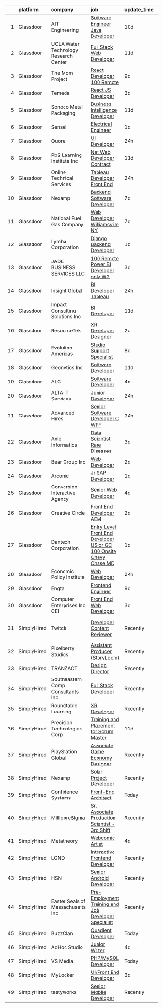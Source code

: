 

|    | platform    | company                               | job                                                                                                                                                                                                                                                                                                                                                                                                                                                                                                                                                                                                                                                                                                                                                                                                                                                                                                                                             | update_time   | location                      |
|---:|:------------|:--------------------------------------|:------------------------------------------------------------------------------------------------------------------------------------------------------------------------------------------------------------------------------------------------------------------------------------------------------------------------------------------------------------------------------------------------------------------------------------------------------------------------------------------------------------------------------------------------------------------------------------------------------------------------------------------------------------------------------------------------------------------------------------------------------------------------------------------------------------------------------------------------------------------------------------------------------------------------------------------------|:--------------|:------------------------------|
|  1 | Glassdoor   | AIT Engineering                       | [Software Engineer  Java Developer ](https://www.glassdoor.com/partner/jobListing.htm?pos=103&ao=1110586&s=58&guid=0000018229d01e4e98ec92caf44654f9&src=GD_JOB_AD&t=SR&vt=w&ea=1&cs=1_2f92f337&cb=1658558881859&jobListingId=1008000208202&cpc=967BF0C4231BAF98&jrtk=3-0-1g8kt07jnkhr4801-1g8kt07k8jflt800-0a2ed63200f2a129--6NYlbfkN0D0ZqxdZg2TwcIemQ4yr89eGinLCR7bn2QHXosobzuZIHndTq0DHpIGA1ocDLxhN9Jb8svQ_OKQrq83kyhQJ5g5e1MnAuCwvWaalhLzHXf05eE0FLTqCxH-sIhksLsVGj3LKc--yBd5uH1snwTFWeCPKRJzAKooCr7lddlo130lMlK1p_gatJWq-veLKzdLITfN_-aDI0flJ2Tr_Ce3u5eS-YTvwdM4ckzCNTd41XPhnY1Bmb1PzlDsix9EtzP-jmQuX_iqPg_RRQToar80qCRd6GeSYdRAmDyXr_cfb_w9UqrpKFI2hBxBCyJLaEtDBENPCmhI5BpNoke6gq6H5MorKEfmhEbcqB77YfWy-J5eEwCm6ALPwgKh2lnsAcv5t7WOjWby-EecEiYPHBWf_jn_qokZOo50HhfC1_2xtfKyqidw7qmtbeO09BReEfVowuyzLXZB6vTRRdKnpYXWVVbrEWaxNCB2MKXhz3QkH6fJxTXsawaJtOE9Bwq5Lp4aeH9dvGm4O4ZkDTZAhgDvhgpw)                                                   | 10d           | Orlando, FL                   |
|  2 | Glassdoor   | UCLA Water Technology Research Center | [Full Stack Web Developer](https://www.glassdoor.com/partner/jobListing.htm?pos=118&ao=1110586&s=58&guid=0000018229d01e4e98ec92caf44654f9&src=GD_JOB_AD&t=SR&vt=w&ea=1&cs=1_a89d0c19&cb=1658558881862&jobListingId=1007998823853&cpc=451933188B21919D&jrtk=3-0-1g8kt07jnkhr4801-1g8kt07k8jflt800-1ede1dd7f6c021a2--6NYlbfkN0Ay6kFKCr-v63VpoAAVMigogemZD8BBqQBVpLf3D51uWFpdnsChbQmKjTmbLO0QNBRvN23jAbx8HR3b-hcMnV6yCOvsWzD7SGynhPn7D8ULmMZG-aJBk3SNfWPrNl0rXNdSkgLD25TR2isM8BdJqaZ5KaQXC1njD1h8jA17dvJ5yt9Oj2Hj2b54xvbwZU9x2RDwFrYxgZ11bw6MPMfgDn40tQOgo5iubEU1ZErLW4h1We9YRexVjuw_7PAYtzAVBv8F3_e62_UM8kD1AA41lhawJn2RBlO5_Vou2chk-UzWFkLcKfsxsI-d32oDMwPSWynhdPUtI3-5bBvtcB2nYYwQw1xFsNvrh8rB8QdR7XKd8yBubW5UXTg2-e4fGCZR2-KJtVYmJaMvSP2TYeBgIubi-C-1fkB5_oW2Om0VKQ0InHYSYSiHatQ6bB8XxGgQUdsHmyAqjqhgoIl-HLC8XrbtCzMWUmgE34NW3bfRTwN-hUVrMWkeUrxwOxEshtUVCaA%3D)                                                                               | 11d           | Remote                        |
|  3 | Glassdoor   | The Mom Project                       | [React Developer  100  Remote ](https://www.glassdoor.com/partner/jobListing.htm?pos=129&ao=1110586&s=58&guid=0000018229d01e4e98ec92caf44654f9&src=GD_JOB_AD&t=SR&vt=w&cs=1_a3d41f59&cb=1658558881864&jobListingId=1008003187076&cpc=9C2286EA3771AAF6&jrtk=3-0-1g8kt07jnkhr4801-1g8kt07k8jflt800-9cdda45683b89dc0--6NYlbfkN0BDp_epf89aHDQhKpPegNJQ_ldQpEFZQsM9OcONMGxWx6pU56EKHF58QjVdAUvn2gXX1fuekItIkCiy6qYi46CotMFumCy-OLkNLGC5HlInWK_9X0_7Yu4FaCm9-yL2AeUCMmtMoKhVNK81R29Kv7leI8zn9ApL1hPLyF4EWDbSWgGWwlcAkyly182izPc3-6GlzzJYiIEDl0zZBt9iUhD341cCgs1HsSFwe_Ye_pSJ1p-y_E5x47uW-_ZB3i4pIDDhNy8oWSVZnHV53yiabt8YJQXs5OUxEvKWY9uClp-5tNBFDhT1WuQYgdWZdJAkptSdb6C_J2qefda4r5G0yGmiXXFnyVfUHNjxKCedrIJY5HOWZqCqV0vWiLdlROL_3YWye3nrRrxU_lu8vX60u9hQvYd6dNWgp8CKBoYvUoVwGa_-plLiqaVFJkYSw4Rw7reWl0fjx0JBngJ9HJlBLx5ocfEduKZPfJchoRNoFdttmHNu7d3FdwKkoXy9rk0xFfEFpKgOvWtBM41VGfsZFiU5dSp_PoPHqlcq8CQGXWfljJlaMVbfaW9j_fEnJtldCDiM0Jns17sLIQ%3D%3D) | 9d            | Remote                        |
|  4 | Glassdoor   | Temeda                                | [React JS Developer](https://www.glassdoor.com/partner/jobListing.htm?pos=109&ao=1110586&s=58&guid=0000018229d01e4e98ec92caf44654f9&src=GD_JOB_AD&t=SR&vt=w&ea=1&cs=1_1b1b0198&cb=1658558881861&jobListingId=1008015128299&cpc=FD1C1DA32C38CFA7&jrtk=3-0-1g8kt07jnkhr4801-1g8kt07k8jflt800-7fea6778d8d634a4--6NYlbfkN0Cdyrb_-SYpjIsC7ShR4LTJruqxAexHI1Km_0W0EzpI0e4uRdYa2eAJs8btTIGmOfMYc0AIGm1oGji9xCD_BIfjoFv7WrSOeX04XFZio3b7X4jjRm4uKTkf2ibFdnFKK902wGA0oBE-4UXjpik8-xCwjIHvwxFNbNLLssPWUSLM7bGAS16chLfRc3-ChYnq_dQXkiDKJJO1ErHFcbntNNwhVkzEuAAUiOkia57DmlsOAg6p8nL_QEYz4llJ7Rv9JGpYhGWfDqmUtEFxvOSCWuvsLlaEFFqTsM_TEbFTCV6YOB3KUf04HV9TYGVG5MSDOEptPxshXba_L-Cy7syVr6YXEQ9BleeHYXPJ3_EOm0DRS5z2WBQsPcRRT5cRKlF64YptuStmKS0h027Vxlah3tC2iVRcMGq2v91peDgwCOS0P5CTVmkIgO27ukPe6jbsEajrNYiTrJhtB0cnifSKFZjbi7Phl4I3fgOX77RmQXkFPE3dhNHggXl8b6DVon6Q35w%3D)                                                                                     | 3d            | Remote                        |
|  5 | Glassdoor   | Sonoco Metal Packaging                | [Business Intelligence Developer](https://www.glassdoor.com/partner/jobListing.htm?pos=121&ao=1110586&s=58&guid=0000018229d01e4e98ec92caf44654f9&src=GD_JOB_AD&t=SR&vt=w&cs=1_86974ae2&cb=1658558881863&jobListingId=1007998064018&cpc=26740BCDE5E48596&jrtk=3-0-1g8kt07jnkhr4801-1g8kt07k8jflt800-57b6ca1e9d1d7976--6NYlbfkN0C7YL_91Bbgx-EtH_QAXIIHZoGIEO29dn_1lrsqCRFNfSz_kNDh-iAfvlhnkj1SJZxhUXVzz8EMfZqJ91BsxRGlnZMOLc-kp8cfQYhCmfU4Zaqou46WI_7lNJq-VPAz42elqE8kYauGa8gqtgKvtsM1JMxDsdGlV_J4WG71z5HhP-ELR4R7Zg5njf_xvaYgMhgabNCiDGFVgngaUTq-dGUbC7f_oDn6hhmbDs_Gm_Azi5eSxJfcIuXhy0vbTkqo-OWeglwKJtBM1WAPWhQaeKO1A3G-Bec0c1iK97XV8as1Uo1BG9r1Jnre9dsRK-8zbXWV11cEUgM6SlyEnzv8TFYKHGzosQ0NEiNGMRIlWa34rDkGLpneVCgn31zRpV1hKIK1ACAUohyLnHTVu1mHGR10FJjMrIJyKXHAKfLXPMKwGEQfnXfFyGsORVBxVz5GYHPlaKd1JTCzx01awOjlSLZh_OTRlkS3RU9Nw_neR3Yle4w8NZtKqb2VIBCqnFJzJpIkB3aAE4SUaWDp06Uyi0TyS-LjJhPBwvUWG7WbMb5SSQAxzsTe1wPt)                           | 11d           | Broomfield, CO                |
|  6 | Glassdoor   | Sensel                                | [Electrical Engineer](https://www.glassdoor.com/partner/jobListing.htm?pos=123&ao=1110586&s=58&guid=0000018229d01e4e98ec92caf44654f9&src=GD_JOB_AD&t=SR&vt=w&ea=1&cs=1_04be832f&cb=1658558881863&jobListingId=1008020284406&cpc=1FDE87803EF93CD3&jrtk=3-0-1g8kt07jnkhr4801-1g8kt07k8jflt800-b3894e7f8c776cb2--6NYlbfkN0AuAjYKnBHsdkcMxrD7ZJITXxV72vImVt5xOyKRJQecNDOp7dWuUQMQyFQOCCeJXbB9mh9GQhecFXTJjUPoguW3WX8fp7VOXlSl5xP7pm1VEVw_YXWk6AUecD6nK772QyVgNB0OjHLADjp8izy3LH_Uv8MaccYFtDG_Mjc-xz0Tan2YQ1SqDhF0RDOiwELFvVmqhr4HxKtrQKkMDV8MMqKnQVtIYCzpEA4ZBVZV32mGA0JrhbpM7xE8OsCwdq2nHNtoHmD6ex2Z9fj7zPGXd0y8pRPRua3IkD7BKHTGEEM8-QF8db-XTUON41K3aGmkh7bnyT7QEIsw8-LWRvvsE5p5GpHbIP38S3RZR6ishyhS6nQbn6HE5U5STcSWgnd2mPD9o7F-bASiPhM0CqAKAh8NVqKU3vkH6FVRJvMnxKaWdYhrj6CQ2wwPDqA3FLC2oIpk5_nv5uI0qLhHIEzrqgRyAYaxVYjgvFkc9uNvBT1BOiMGgX4wHx7lbFcJ35cqdc8%3D)                                                                                    | 1d            | Sunnyvale, CA                 |
|  7 | Glassdoor   | Quore                                 | [UI Developer](https://www.glassdoor.com/partner/jobListing.htm?pos=108&ao=1110586&s=58&guid=0000018229d01e4e98ec92caf44654f9&src=GD_JOB_AD&t=SR&vt=w&ea=1&cs=1_77a9b7fa&cb=1658558881861&jobListingId=1008022808957&cpc=663B5FE45D73772E&jrtk=3-0-1g8kt07jnkhr4801-1g8kt07k8jflt800-fc45eb0106eebc0a--6NYlbfkN0BTy4Vq3kUv-8E8fBOrhZt-7WJQYqv7u2ur6JnxlE7nq1comPzfAdnLKmCkd5HycsHT1246qWhxY0xIfWNXo-nDEzaT4b3uHw_tAdgz4jIvEg3UAtW4CHut0OL7dhL8S3e9qm9qnyT1s90sBItpJgSXHuulpjmmMTBM25C6tZSLnlu7y76e-iKqLMiJWW9RJT1o-bT4U8LwhaK4mjzeQanETurWQ5LIbM830jSqknb-nW3j8dbrfHzMgT5YbsqaylJJE3IDwj0xWQlKqMco-bDW9ibt3meQTgGxTz9y6G3BC79iFZZa-ZOBQKaBQBoi1y3jpShN20rgRlkTo1Qbdu484ulIWFFKsAKWgDHYERJmpAMquVMh6ch-dzGYkmE6aUptKuQf8Gvh3PUZwB3xTGHIQvZHTeAUVDLVf6kvv-pbuMj11GN_SuTVvVSpI_9JilpnbpL0GVyd1BVjSGsn6VyacAvT4Go334ifz7q-ZV8r1sPebU6pMvryC8ki6BKbi9ltC1bQbATdcQ%3D%3D)                                                                             | 24h           | Remote                        |
|  8 | Glassdoor   | PbS Learning Institute  Inc           | [ Net Web Developer  Contract ](https://www.glassdoor.com/partner/jobListing.htm?pos=112&ao=1110586&s=58&guid=0000018229d01e4e98ec92caf44654f9&src=GD_JOB_AD&t=SR&vt=w&ea=1&cs=1_0d95303e&cb=1658558881861&jobListingId=1007997508961&cpc=AF1E4A3695F490BE&jrtk=3-0-1g8kt07jnkhr4801-1g8kt07k8jflt800-431dc7d6eb8e9e3f--6NYlbfkN0CzcDFs8cjNZITHzPaspPYUdxCTppyanGLeq-qEeiOFHwY2WUyAnrlC6G5l1LuU5IKHxjyCgUqp8mxy4a5IC33s2UK8mx8dN7YhQ0rP247JP9ZpFlxylM7TmqOznRWQzqBnyN5Zpi20U0IpaE3fpqJiqYF1qpU79bKpG6sVEMS5Xmy6HMvaFAwe_eMwbVdUU-vcOXVbE97b9Azqih8Vh2AjInpI4mMsRz5KMtqttVslJpkVyj3CQ9V0hI-aQ19XUHO3pmVATRHDXj2Oew7u9bilF7_1HRyzwVntkxWARrgcayjj3Gn8NQBowObCGY6I3UPk-HuE4EWCpEtsP2yLK6oArEhTtU-LS1rUIlQ4NPPdEVkRLwPNlP9iVSF1OnTXbVSOWWP4BXoWH2UZvGoebe7-27pUX0UUy7r6M9X27mSazNKyd79zEouhwT93zjc_CekNGR-0Q9FmKGHkAS-_ELTFaWMpPt5OZnquaKgk5HWPpglxBT5KTlA9_TrCu_oy7QA-caJ0noIbtw%3D%3D)                                                            | 11d           | Remote                        |
|  9 | Glassdoor   | Online Technical Services             | [Tableau Developer   Front End](https://www.glassdoor.com/partner/jobListing.htm?pos=119&ao=1110586&s=58&guid=0000018229d01e4e98ec92caf44654f9&src=GD_JOB_AD&t=SR&vt=w&ea=1&cs=1_affe6f0d&cb=1658558881862&jobListingId=1008023263142&cpc=26740BCDE5E48596&jrtk=3-0-1g8kt07jnkhr4801-1g8kt07k8jflt800-23819ffe14e496ab--6NYlbfkN0CO3lo8tTSczNz5vS4BPhUQq5cXCmywFqjKhWVhQ5Cs0rpojEv2EMPlRio45zKQYrpiHKrgmokHcndXtmyYEQHL2k5TS5vsoAucqudrEH-2rox328VtJe5Rf9SrWiMD9v8xX9PhCOpsjg0DYic9bjFnHqaHCeign41ilqyvrfTtZVTzFAqtKM0yrBqXf5U2SU_SWJJ90-AyfSBcJPGBAs0NrdpouWhgysBdGPL47z3HjyuuhWSsHz255ddN42RvsrcgP1GU6YjZ64Jzn2sbMYmgY0J8Dr4k8ABBml7Mhu3Qqk4UBjAUtRdaZx5J2JQDMJj8UfPnpkANcctV0QM74kYFyKFckRYiZsB44QssXO1H3-f1UeWSuHTvkGC2W5TbRSf2MTnFb7Y-gzHIriARU33XfxBawSV5p4Ux-5F3Jkg45FTtZ_bmKbLaPe4wlcXe8xfn0DtrYmz4INXAfmPU6IGPwf3Oi-LhchZS3HaiOJzUuVPG5GWhexp56wVT_IidcxPJmVZayQw_0A%3D%3D)                                                            | 24h           | Union City, CA                |
| 10 | Glassdoor   | Nexamp                                | [Backend Software Developer](https://www.glassdoor.com/partner/jobListing.htm?pos=116&ao=1110586&s=58&guid=0000018229d01e4e98ec92caf44654f9&src=GD_JOB_AD&t=SR&vt=w&ea=1&cs=1_c01e80e9&cb=1658558881862&jobListingId=1008008205272&cpc=32EE424DE2B657EB&jrtk=3-0-1g8kt07jnkhr4801-1g8kt07k8jflt800-c53e30da08df947a--6NYlbfkN0DA3DILf-aPfDkcgl3b30D6lkm7yOeUEJzaCM8gLpdH9Lhytoodrpt9VOlkyoeMA3I489-20KC2UhH2X94GMkmHgrdb5o6j_HTkoDwbIebIQiKyo9Syd2SlEnLtcruhTVhcbEg-L6KT_hkbwOFzlvQnXZ6mydn5nUcVfISxyJv8hjc51e-TUNGA9Lne4pRB9MYiZLBFq9Ea6oqq5pOQvRudLjM13__0cyT85DOusgWY5uPy_wbxL_drvp35-xT9IId8hSWIH_ue5ShwwWvbhTEZ4KtMXMPSToYLZ-0y4bRjtn_xEW6Z4_haDtHa5df4I5Mm8XN7cOTeZlGy58KRwYf_8VsdErLWEElp5dySZeUAkHenQfYFsYnQHk7BdRgVWxZ8F5WU4IAJhsV6sDCwnovf0LAaW8JEpwQ7R8eDQyfJekwLPVCyDsxofzFWHjsisnmYsAY7mLdvtg%3D%3D)                                                                                                                               | 7d            | New York, NY                  |
| 11 | Glassdoor   | National Fuel Gas Company             | [Web Developer   Williamsville  NY](https://www.glassdoor.com/partner/jobListing.htm?pos=122&ao=1110586&s=58&guid=0000018229d01e4e98ec92caf44654f9&src=GD_JOB_AD&t=SR&vt=w&ea=1&cs=1_0cae511a&cb=1658558881863&jobListingId=1008008265687&cpc=B101C867B3EF2D75&jrtk=3-0-1g8kt07jnkhr4801-1g8kt07k8jflt800-ced8edce17a8b91c--6NYlbfkN0AJ3uw67UkkMQvqWNvkJhcEcAy_HNdiiZQ7237fvqtBzfbnfQkmIk0n1f6V0-IyNvvI-D7HNwjj4Kr-ensozuIN-Gzw0Dttde3bMLGntkOyjegfv3rqlqS12E0etncRzAmHZeLbRYPwkHRH-jCKQ7fQGFjcppvD3t7adweTjbSrVhF7c1L-xJrNn0id1NrGys95xYurvrDQndA6U6jie8PToOjkG5P00bA9n8z3GZY10p3YGYLPfuD2Eut-WXGxHlqIM2NOnEslG7u9jW382xAwv4s9zUmIcpPze4_j_fGiHV3iDf5AAFu15qu2TC6bNEkgR2fUE1TCAuthqxy8LK4bDEhBdrVl_nQHCWkqowATB0-bJgjqodcXms280p5fmcjzn1vIWdapEfhmStWKOYLDl1hzEG6WqCRTDsUsifFes9vCU0oKY6UyyxEUCQRwUEB9qtHXarCN0c4Yg-ez0jPXCvCBhj4o7qPPfnmRLCvYKZKaTcoO9CVSCWlCjjr_YXPaJrLCTJgwBQ%3D%3D)                                                        | 7d            | Buffalo, NY                   |
| 12 | Glassdoor   | Lymba Corporation                     | [Django Backend Developer](https://www.glassdoor.com/partner/jobListing.htm?pos=106&ao=1110586&s=58&guid=0000018229d01e4e98ec92caf44654f9&src=GD_JOB_AD&t=SR&vt=w&ea=1&cs=1_8cd1e89e&cb=1658558881860&jobListingId=1008020284588&cpc=DF7064BA3070673B&jrtk=3-0-1g8kt07jnkhr4801-1g8kt07k8jflt800-a2cd4c45316782d0--6NYlbfkN0Dx3r3E47sSe5bB3PIy1uzBZvlB7xy2NhfhZMlxQTsxrEt812ZvUaCFtzgeM-nHgcXD20pbL5XTpqwB5kg4Ym63UsgbfaB-obeJj3CV_h20wfU_WSMkeFGIr9gfjcYyde_mwpmzs92HpshEMMENMcPvox48p9yTq_5Ot7GHEMEHIVf8T6uVRZ507NjynFjH4f62KYd-AC-wB0w1RDWto1DohqzGS8-UnixD7b2CuQ_MdgwuWdnhOFbVTlwtyUHSXTxwIc0l4M0UvrQc4oFNvIt3Y4JrfYVhQ2s9v-mk3gnwT8NCljaz841lU9zvXrjzrv6oiCTcZ9-lmLv0rQyvNk5I6zIMTWjuaXqJ6mntEkcJNUdl2XZdCjR5ok5Nu6dTMWA1SWwwHkovNWJjMZSbjxX3f2bxsmFyWJieD5kdKu52eToXPJKoQPdYpmxHSfyGF7aTY6A9At69LkEdes_kqgBI7-HcE5muCjkcdUtXseTDQ2AFsiHdw-x-J4DBjbzuVlqhNcjrd7FW5w%3D%3D)                                                                 | 1d            | Richardson, TX                |
| 13 | Glassdoor   | JADE BUSINESS SERVICES  LLC           | [100  Remote    Power BI Developer  only W2 ](https://www.glassdoor.com/partner/jobListing.htm?pos=113&ao=1110586&s=58&guid=0000018229d01e4e98ec92caf44654f9&src=GD_JOB_AD&t=SR&vt=w&ea=1&cs=1_82d1ef06&cb=1658558881861&jobListingId=1008015245566&cpc=D2F1DE17EE1F43B9&jrtk=3-0-1g8kt07jnkhr4801-1g8kt07k8jflt800-2bd6ac26cead1c64--6NYlbfkN0ATuzukLZvOA7Cxi5gGVTPK8s05ijijAIGQnHXs5Od0X0goQyMYXdNJJQl8NWnd5I_wYGOwXbel-5f3gMi5PFNafKNEujxI4US2X8u5Ds3exNZh_ZtdLdZsYTJc1equcr4IJeDxwl0V_ToM0CbMjxzC5mt1bBA2Gr_CDZ9K-HTJ4qGWpfYrJS4SCSZyAGPos66sZGpJqQCyIHTsjxUtx7jjrbZmuBytoW6O-IU8OoeoZ2iFEgj8laPAN_FbUDlfhW_kQvq6Z6GH2I2iZrjWYJXUe4-94vMK0o0S2qmPuu5d8XFkSaz4P8tgnPcgz-yDRgW8pZbDRGaX_R78nm7IfVc_pUALKj3QTXRI4EuuzWVjWWzzzOkgO83al5AV2umQgDkUZALQx7emPnvkmKhCARZCRCsWZ0WRMisOBpgRxVHSctMoIXGLgYqQBdtIbl_MKg9nWIlbZLpL1j6MXO0gcPJ-cB6hPmTHUpS9Qj-dn0gs1GUdDgW4KQ5owenFGtdGBR2paotSmDzP6jtYMWM4rrqH)                                          | 3d            | Remote                        |
| 14 | Glassdoor   | Insight Global                        | [BI Developer  Tableau ](https://www.glassdoor.com/partner/jobListing.htm?pos=117&ao=1110586&s=58&guid=0000018229d01e4e98ec92caf44654f9&src=GD_JOB_AD&t=SR&vt=w&ea=1&cs=1_19052e85&cb=1658558881862&jobListingId=1008023491919&cpc=334ABAF5D42DC775&jrtk=3-0-1g8kt07jnkhr4801-1g8kt07k8jflt800-94f8434bfc331bb7--6NYlbfkN0BKkHZu3wF05EeDimN_p6sYpKCMArvwa95YdH7UpkaBCuXZAtggzO9lWFPdGsiWEnWybbg-MBZwI0jiquIGL671Z7IcRpvIOfG-FjWW25BCN1FUFgdrV9khfeUhet2JXsfGeMVBOrA8DcjS9z4nxeufstE6wBFdOWJ8c2OQbhOjUq3qwYzpvrT-7GBKqFbpT6dxUwg7UeHYMiOtOmBFmhyMYWUUa2WUVuJlJEV87oNiVXCJ4kkIZyaZibqC6Hxz0KgPcIumgt64VfZqC9NujxKIPQvU_vnL4-wfZ-nVIrj2mEONSst_S1KC0W3tmBUFhxQSifCWHCFX7yrq2LYe6yGuxgF9RRC6C9tqzBVJPQ8RmLgNn4BZQ0ji9sfxvYrfjLbgD38pdipj91F-IAbxZanFsZzi0oQuJmEvzZnsHkXDEy2Q2UopHkXrc3TmZevd1T8OUXViD2FcZz78IzyTQ7FP55ZRYpxbEcBEb1fujZv6Am9PusqhEeAeejEh7BCO-8RkB06xVdosig%3D%3D)                                                                   | 24h           | Remote                        |
| 15 | Glassdoor   | Impact Consulting Solutions  Inc      | [BI Developer](https://www.glassdoor.com/partner/jobListing.htm?pos=128&ao=1110586&s=58&guid=0000018229d01e4e98ec92caf44654f9&src=GD_JOB_AD&t=SR&vt=w&ea=1&cs=1_4a710068&cb=1658558881863&jobListingId=1007998096673&cpc=2CAED5C921A5F994&jrtk=3-0-1g8kt07jnkhr4801-1g8kt07k8jflt800-abc6260c73af32e9--6NYlbfkN0AWOWcHdyUhKZixdENED_n4DWBh_j8Uz1gE-nsoubDRoUybEH_PU1M-MvD1Tc83_yCpaeWju2xL4kS7-scHadwhBpl9g5ac3nIHs90h9d8Pao_GNpsx8XpN7GpK7GCwdx3lXdR1Bn1q2dnTT7ksJSsgVsbbFM8jvANluBMxKQvQ5pU2K6TdVdVyO4GkptIoKs5MasBD-EfpW2-2YcTRTvPVD3Mp08A9crrzH-fAhXlU9Ci2GuydPMy2pe8aXQCTGxu7l29NPe7ef7Hy5YwoSBl-Seu-VBTWmc8FjCl3Ue_XDBUaOAzNBVoDLvP3qlAKJUITUw1Ewbk8Ux-LiDSnyt8EwcP0pmCCAAxhd_z5YVHib9HJE9omFHPp7JzCdHuOAfdNZ5WzYrP-KgPJ4UVhPkjq72EXwNaFEzqtqiJ7PmbU0XVv3AuUYNLhj96386H4LQv1uHyUluxzrWjweewHFPsT13fZQaCGei1wCDwVDipf3Q%3D%3D)                                                                                                             | 11d           | Remote                        |
| 16 | Glassdoor   | ResourceTek                           | [XR Developer   Designer](https://www.glassdoor.com/partner/jobListing.htm?pos=101&ao=1110586&s=58&guid=0000018229d01e4e98ec92caf44654f9&src=GD_JOB_AD&t=SR&vt=w&ea=1&cs=1_0daa0423&cb=1658558881857&jobListingId=1008017207404&cpc=4453E7D8BA65D597&jrtk=3-0-1g8kt07jnkhr4801-1g8kt07k8jflt800-f7b3efe525c6617d--6NYlbfkN0DAUWiHVvTL3qSwCPlAGxP_Kyyv6-P4DkM9fZj4wgGgrfYHW_oRckNsoyvUy_uCFBSoPxp1nCH8LBaf6tK3UlHO7AZHdxgfx3jVabpGN4JU3LsS78e-lR5GFvz0e0ny9XHEZaY3p2T9WnEJ045KYs3Qi4TPRhLpGOgsTtw_LxjYSRai9c_yujeOa6BaprmpFwtbWEOXacpNo5HE2IIlU3wsuWeYzG3258fGfGSVts7U_NIvsNb2NkFM62IM-O0WHdHIFt1IoZzI8w8lxzmqowwQZ3dLB1fXYhCFZiwm54WQRwwmj0MPdNVgEVK82uGebmncZnaMZHA2b0O9nr9P2tF1tfelVP3I0b4gllWogjR3UNNePQOwzCd2XfJmq4XQgPirCLfLt_PZ_AlexN_QU3jkas07aVcvLRqfcins-vHjaD1GZ0ONuYYgrc1adZKcqZAI8XO0DJxIednZoCBpkeErniIzwKbfAy5_uGgKBcTha6oyn59shUs6Cn5Atb1SUFAO7ik2NtQysw%3D%3D)                                                                  | 2d            | Nashville, TN                 |
| 17 | Glassdoor   | Evolution Americas                    | [Studio Support Specialist](https://www.glassdoor.com/partner/jobListing.htm?pos=102&ao=1110586&s=58&guid=0000018229d01e4e98ec92caf44654f9&src=GD_JOB_AD&t=SR&vt=w&ea=1&cs=1_fdfcc11e&cb=1658558881858&jobListingId=1008007017739&cpc=0F2A8D282FF2E7FC&jrtk=3-0-1g8kt07jnkhr4801-1g8kt07k8jflt800-74a0d04c0a29f7cb--6NYlbfkN0CDzY5O6uccXRXWu_WX2mUMvcRfHEMtu2IpX-_GKz3K2H3NAn9OmxlWdB8tQKWz4IwcRQNE9ckOCgqWcHu0zrDqSy8u3lfHiF1voghCyGN21J2TtTeiYrg9tWUXtGwPSNudk5JP7iJiUECdvYQAMXIgQLaqJWGiacSpgVexzTWT2HjFzeQFqa8D-Bql7lxCK_uB5ZuI8IaErR5KdLJQZinML2ldh5QNJ8YYCTO-FG9mLHugIlLnx-SD6-4c3ii61ycc2fna2b2WjQUE4kjsrGB24ezG8BFiyDF1CIz7WJ0QDVlSYQhJ2NfKsBjAwpprfLTvKo_54jWXc2_gZhYDO6yZ0tXcUzsa4OVD870JFOShHBKlpQF0Yj-WSsKJQ3PY87g5ko6ZEhkheHlLOdCjUPYgdrWbpJyCoO6Mak5dvcUYwh2P9odSs2VNil7oAg5tQH8uQ2Ez-uSGZXeoTLZDpfpqwvsIN44qo16eIpEXHWbdPPasRVeVCzJX8VIRJ6qX5LQryVjKFFhNW-9CrBxocS5Mc0t5upOMVms%3D)                                              | 8d            | Southfield, MI                |
| 18 | Glassdoor   | Geonetics  Inc                        | [Software Developer](https://www.glassdoor.com/partner/jobListing.htm?pos=115&ao=1110586&s=58&guid=0000018229d01e4e98ec92caf44654f9&src=GD_JOB_AD&t=SR&vt=w&ea=1&cs=1_f8478eef&cb=1658558881862&jobListingId=1007997477831&cpc=07D58528F3898F33&jrtk=3-0-1g8kt07jnkhr4801-1g8kt07k8jflt800-bef7fccb4b6a6b64--6NYlbfkN0Dp4TEsosfR3xOewS3n02fZb0GFX8C1YwBOwGO9Y4GlCdYAOF2EWrSrg4JdYSnGULBfEnXojurkv8G8PJdKfD-aIslab7STATpvU8cajBwfgIceMdkpADzJC6ehKqK3jdtejKXX5gOFo97fHGcpdr3euH2MuM4QvGIHEvaLbevGmueib5wInMR7f1YpWPG47EyG46rakc8szRf-BxXlNfxfuDiFKQln3D3JyyGUyYjN-xPc4q1IEXSs0ORuRjVtsUd7_0WKr_p85Bn7CPxtEWhtXo1Rfqt64nXT5IYPWjoDPP8mI_z83tRWKBloIt_Kc5crmcU1cibsEXSl8JcgKwYGtg20J_Y-H7JOAZ0DeGMVbL2ZR9zTc2DSG-ZphDsfIW-ODsk3DREshMhv_Xgn0Bn8iBzmWsIxgXQnPI54hS-KGCCen5jXcVruDbQ2nh-rWCu4Lc9fXp9-oYU4t1Xwx6n5hlGGN83NjC19XZQkPLzw50HJGhd2A6y0)                                                                                                   | 11d           | Boston, MA                    |
| 19 | Glassdoor   | ALC                                   | [Software Developer](https://www.glassdoor.com/partner/jobListing.htm?pos=104&ao=1110586&s=58&guid=0000018229d01e4e98ec92caf44654f9&src=GD_JOB_AD&t=SR&vt=w&ea=1&cs=1_4ba8658a&cb=1658558881860&jobListingId=1008012061819&cpc=B570179B49F70162&jrtk=3-0-1g8kt07jnkhr4801-1g8kt07k8jflt800-77fe1a5aba1bd77d--6NYlbfkN0DWtRa9NJfjQIs4MWRRqD4F41esfMsK79cV24t80VXfzUK_fEmIZn_-W2eiQGtbySsve_sy93cmUn2LJZVuoMVg66ZSaMdWHbgS914pe5jd8iUWt4LrKxkXzMJJFIVPU6-0UiG_7PsRr53_thHMGSj7aUQjGEt7LWl3Gs61x7dOoyYazVzuduh_GXLjYj-RKw6FKGzCYt2Qqa1sBwV_hJQJWRTget595Ya61Zd7WbomPaOJuYIqe6kXfHeQiSndncet14EolovJSTae8kfo9yLTC5BS5NKg3ALZVWSJmQ--EB30D8NDxy6RS6xSHhAqBE_V3X_o2_PmehGU40aEoOx1QUhFa23mAoVhBQWH3IRwAoj1J1ZVfys9zSU3p2cJ9qRwNk8-cK5DXxSvm9VBiLmKMH2yJJW8h3RruSWf8TJEAkYLDXow4su0nhGZxCMWcCO7jNm2i1idG8IsRTSxwpiT-jPsHS6lSU917xvNT6dfBvdM7CTwvNQEDe4iOsftemo%3D)                                                                                     | 4d            | Caguas, PR                    |
| 20 | Glassdoor   | ALTA IT Services                      | [Junior Developer](https://www.glassdoor.com/partner/jobListing.htm?pos=120&ao=1110586&s=58&guid=0000018229d01e4e98ec92caf44654f9&src=GD_JOB_AD&t=SR&vt=w&cs=1_7f1b46ec&cb=1658558881862&jobListingId=1008022762928&cpc=42BEC95245890617&jrtk=3-0-1g8kt07jnkhr4801-1g8kt07k8jflt800-d012df6a3d27de6e--6NYlbfkN0AXtvPDqDev6liskt-h_3vAUEMM26GmMOlWYCAn-kvNiXTWhOpXUsJAjGAig0pzkvaJJdSS3Po1UYExmj0LBusdBXLix20jtVwnKDJg_-t_mJf-xytoGoSB-fBDO6nhO1mW_MllaE1nlq-R142Opn8JKXuFZqSNEIQ6R4kahe7WFfpEcMFI3M6jwrQBK7sB7NKPH0wQAHhHAUkiHClw5gu3s3qwZ2ZDPfesQO56USbwbiDVQe49UTPAaoxKZdnKkjfhomDMMr9c2AZr6Q5m55LW2SWN8YDPsyIwpE6EpMjGMPD0KF6SLfsmRiQYQ5tBduY9kqQQIPQz9a5XAhpxy2yrJZupEdkcEKLAJByZs2GiAtCTXwY9tD9lA28mPWr2XQpfy2u810wCCAvLJ4LE6GgWM-yaPw7rQM5YJirj2Eh_gAhfUI2uLXd06zo3VspaJR-WkS5G7ZPKhx51s7Invc0xmVT6RV_PUBL-9I0Xczjfdhn422tPs0c19gulHpqChubqalQOuesmvUZRFEoje8yJqqQ3C35_0eJyYsSgtW9iBNAs_vzSceqeGiK55jd0y4mL5dnrmsIr1A%3D%3D)              | 24h           | Fairfax, VA                   |
| 21 | Glassdoor   | Advanced Hires                        | [Senior Software Developer  C  WPF ](https://www.glassdoor.com/partner/jobListing.htm?pos=124&ao=1110586&s=58&guid=0000018229d01e4e98ec92caf44654f9&src=GD_JOB_AD&t=SR&vt=w&ea=1&cs=1_697b2591&cb=1658558881863&jobListingId=1008023784243&cpc=292036AD7E8A5303&jrtk=3-0-1g8kt07jnkhr4801-1g8kt07k8jflt800-ee7dd5b3c9b6c298--6NYlbfkN0CuPofylY8s1Vlfyi5lv-RomZE-zEhgWrdUVG3nVbZ08pGe7bA7srhsadKURrfS__Jr0Jw--xZ6ayYpF5mLCRgrS8GFJ7882oHm6MtOsyODnmawlt26DhJ-G_Ow7IaCM0NBqIw4jsXsHgXbZBBFk5VH6mszvKgYuIlT7vL8uFm-rLXmoBfIGS21SmsrYxjTTaEpFkjvwCLhw5OWTZihPyCRjtTwdQqPbmuHb15T_806VaKdGHYIjZRTrMztHieXQVcTEnEiGq49yGu1VdS29F2-xoxQIo7dFUFm4ljWAUkqEvsiKdtZLSN_8sH0I56cDYx-eY5015EvuhlHOrq-simKGQhQfyO9uiv4BesWjIgbwJ4ji75Gg8-XA3HwW_7xMvBYCwVD4_YFYpY4mfENAxRmVjHF6spJPBiYWqYMCMzjY_LcE9wOe1t3SBFwdK9X3OJIKreWXyD6UmadlLWfkNRbX6mCQFly8l4b73OZ_0HIhtX4y9Kv_Q6fbTTfgR3ZDowUtG3R1dHii06kyAomvIq7)                                                   | 24h           | Great Neck, NY                |
| 22 | Glassdoor   | Axle Informatics                      | [Data Scientist   Rare Diseases](https://www.glassdoor.com/partner/jobListing.htm?pos=126&ao=1110586&s=58&guid=0000018229d01e4e98ec92caf44654f9&src=GD_JOB_AD&t=SR&vt=w&ea=1&cs=1_71f763fb&cb=1658558881863&jobListingId=1008014493469&cpc=6FC5BA77C9A4CD78&jrtk=3-0-1g8kt07jnkhr4801-1g8kt07k8jflt800-87f92da5be47c27c--6NYlbfkN0Bo31RVmdkw5vQjGIRdvR91C8LyiQ62zsY7_1VlbtgjgNJ1ss7ltwTD2Pt12zuZIO2MntSba9BrwIq_Sd_sLvXExNpYX-R9RGjY_tcBRiypGmGRv3Re3noBG27vnYu9uABnlvvyctDTxPPqZC-Wzycmv7Y_AXOKOShub23JzZ9VkeLYn1ZHH7_0i2XZDMEOEKzfbaj-6XHeYif9d0hM8nNoCab_ebS5L-ezWtiICLtwwoYYWxG_aUFcFsFypFpi82VFNBJgs1Smg_K5_9MtRDTc0ELmU77CZ_mE5SBAiJmmn8mi1At5BFRambO2rOb1nVOQkY10UBpGd0OrUnrsknfVn4AOb8ragYCB3lm61gYht847kF8_72Q9Jj7_Iccj1tgLZUtjfRhNV0SzR746L-aVQAqQT9IdAXXt9phGuANlDsfKCpG_nooi2DIj55c_t3wfpeHvXbcw4Lzrjiq7aWeSIYchyyOHpUVLoVaxCVdqrBJ5GK5R6b4HcL76OIHzcQ0Kzx31PnhrxA%3D%3D)                                                           | 3d            | Remote                        |
| 23 | Glassdoor   | Bear Group  Inc                       | [Web Developer](https://www.glassdoor.com/partner/jobListing.htm?pos=114&ao=1110586&s=58&guid=0000018229d01e4e98ec92caf44654f9&src=GD_JOB_AD&t=SR&vt=w&ea=1&cs=1_dd9e44d2&cb=1658558881861&jobListingId=1008018668642&cpc=149B3D5996025BBA&jrtk=3-0-1g8kt07jnkhr4801-1g8kt07k8jflt800-08878e42fe05c3a1--6NYlbfkN0BkkzbgIUB0zcQAoMOPAXjHpDO4l7i9HKIy3g6pH68kXIVE4gTH2Z8D5yU7ZM7PiiFB81DvTkunJ-KnzSCvei-aiJ_5fOyyArvdjVaUIhQY379uF2g1LNJ_r_Z-LDvwzyDsdsRM8gXkgqD5HfFsSdj8mPAvNp09QB7ym_Zy718qTXU_xt2_GIKlK5ihZDz0RQcJXg7efL790VapkfT-_P1KZiT50is9UK5TRwBUg6A6b8sX9pJAE6zXOjgfwNiLZlAJBU1E-Jpgw6cJ4f9sLADuOctM_oyuF_TZzxMoZ8372oqdPvKZ-ua_FrsZY5yb-U0m4CuQfPU0c2qiIsGgcwt0Lu0h_Fv4dlOW1r2Qlahm--4R_-dNsyDlf0kYlPmUjecOVbhVycIzf_oVnC_YKbLIIft7bJW6naJOpmuusLe-dnvcqQJKea4lGMd0i-UcXesHmB3QZTAikO-XGyGpztzZYn5s4ReEwAg3j8cOA3T9HQQWQLXPcdLcM2XwZWUJM4J4__p5KA45DQ%3D%3D)                                                                            | 2d            | Remote                        |
| 24 | Glassdoor   | Arconic                               | [Jr  SAP Developer](https://www.glassdoor.com/partner/jobListing.htm?pos=107&ao=1110586&s=58&guid=0000018229d01e4e98ec92caf44654f9&src=GD_JOB_AD&t=SR&vt=w&ea=1&cs=1_6c818e7d&cb=1658558881860&jobListingId=1008020088247&cpc=18C664983486888D&jrtk=3-0-1g8kt07jnkhr4801-1g8kt07k8jflt800-6b4b0470fc2b23c0--6NYlbfkN0AsA6iUoHLxbSWkEn2Or2fFGuiU9xfg5_oeQqBso11gmaXatweIL5ygQ7syr-vLPJ2TbY1dFbDaGGPI2uebgkY5pBfzqGLivMSAO-RkI_RODt2M1OQfea-mDzu8F2VeqtDmL-HL_LQ1GCesQuA4JF7dv9v1WaKtbn4kxL5A92UM5UdFedd6Ociy_nWF9lNfqnbsz2K2IXUya8CG62MlZwmFQfGY95kveXN_qMju9N2GDbxKv5jm_if3e7lI01IcQZSCd6bV4aCXU_uw-WBGO1iJ41d05aL0E9KcZXEl8dc-C25pN7481Tn8Djgsqje5BdER2MxzpkdS-W9ZSo8CY-bNYlyqkk8Not6JZgU_k1lnVCqiviqFeK-3b8AzAvkVHqi8aeNG8lWkJXYbmjRDsS62IsYYUJf96ezqsaEiZ6qObwv22AUWJ9xnFXgTzGIFDMHS2AOtdFpk-CZRTGsVsx4etrsT1nKX-cNiptSk6DzHEm0SLaW7m_tpvaW7mJYnKsromTWLwm268g%3D%3D)                                                                        | 1d            | Alcoa, TN                     |
| 25 | Glassdoor   | Conversion Interactive Agency         | [Senior Web Developer](https://www.glassdoor.com/partner/jobListing.htm?pos=111&ao=1110586&s=58&guid=0000018229d01e4e98ec92caf44654f9&src=GD_JOB_AD&t=SR&vt=w&ea=1&cs=1_583e172c&cb=1658558881861&jobListingId=1008012520693&cpc=F1339989C5CB8906&jrtk=3-0-1g8kt07jnkhr4801-1g8kt07k8jflt800-64e9fb8086691a88--6NYlbfkN0CskBwiMwPjio4exCYCNluVxZZhtDbEkmdMl__p5-3QO1gZwfF0nA5IvN4Mw-AJcrggoZdcYC8a1CunCqHeuGGitBWxiCzetxD_duWFA-mDBlqVvzeNUSE5YYhfRxjmmNugOlUzkRcSzwEX61z4rJPunW2Q-804yzbJqZvurGYQUxwZhEq6XLF-1xQDDUP9Or5QmDFGCGzayxT6vlA5noAwHCrxOtqxsmvyHBFU6WaHsmK0v-sZ4G4echgGPllYgvnIoYqjTRXwx2wOmX95i1WT88--lSbSBLeDugGH9izZL4Q4hUfSTuGDfr5aHQyv2VxfhUOckI-X4osr3FXsRxmYewejdF1lXxHB0B3L43YWbB-UADyg2z0LpKkJvdJ6QXB7sWPfaCNB1pIp5UwBBH1npVJztIVsZtmzBIw60sOwigcH2tzCs2AgVtlcL9_sTfnyQ3yywGqDh8RXEW3A4GM302-o4t5hOOA88NmcIt3EMRymoeI2B6gZbshB3JsqVY0XvA-lzvQskQ%3D%3D)                                                                     | 4d            | Brentwood, TN                 |
| 26 | Glassdoor   | Creative Circle                       | [Front End Developer  AEM ](https://www.glassdoor.com/partner/jobListing.htm?pos=125&ao=1110586&s=58&guid=0000018229d01e4e98ec92caf44654f9&src=GD_JOB_AD&t=SR&vt=w&cs=1_bba5ce7f&cb=1658558881863&jobListingId=1008016967481&cpc=1160948BCBA38B5B&jrtk=3-0-1g8kt07jnkhr4801-1g8kt07k8jflt800-9a4132308f5e5f1c--6NYlbfkN0BPwlZa85gbT4Q3XYQoU_uQn0Qmw9zd_9UNfmcwtqAVud1yvyq1Z4UAlx1bxhDUi3KTwiOA6qTY2fpuBuUG7maLSdPBv_pIrxH3ZvlnytLCnarGv1fXgoGjHviOnnIEKkZr6-G-w9YM1zP1hd6jCBtLkcA8_8xKKHkZwPPI-KPXuLhkb4M6D8myRDScIvHXmeuINjMznDFwyofNDIE8T4lDQ1yHGeg8kY_TQnEYCikdUCsBDc2x2hTAZ-gm94rgQV1d5KKf_A3fIoWTdufWO7mbrDRsbABwuJVxLymPgN5M3hQ0ENYmly9k0kmjqsGjSTB03OtVAOWYZWvB6K43hFbVcmxWoPMWwgzt6vkn-V5UTuiPGG2Qs3O7QvhqcAILKq3lxy3g63OIAd-FGLDvVrh0OHf1bmosX2i3KKwRlHNXpzagDmIfUH_ZXicKcr_vazpVoFXdmsTKvmeFXSBo8GDnDu5ncjUru-n2HvfCyZcyRnYkzqy0D1LfyaJvj7uXyDk%3D)                                                                                   | 2d            | Indian Land, SC               |
| 27 | Glassdoor   | Dantech Corporation                   | [Entry Level Front End Developer    US or GC    100  Onsite Chevy Chase  MD](https://www.glassdoor.com/partner/jobListing.htm?pos=110&ao=1110586&s=58&guid=0000018229d01e4e98ec92caf44654f9&src=GD_JOB_AD&t=SR&vt=w&ea=1&cs=1_abde7025&cb=1658558881861&jobListingId=1008020209011&cpc=A65DF3A704A48F9B&jrtk=3-0-1g8kt07jnkhr4801-1g8kt07k8jflt800-122fad00d5274b6d--6NYlbfkN0Bix7FBf67wPreTmEV6iJoPjf6M7sWQRdpx2Wb_2_BACNpCwbF6CJ5BP75S3AngY94grYqbgOXyJouhwr28_HBp1G9cT31g09dEnuvs-2Yr_s3UNwhmTh23bV2mFQV_cQ1b9LPGZBi_GSc379yrS3Y1RwXCvYVUwCVe0iMZwdfgnHkp7bipoDjj4t8uQ5rNPwWNGPMER9PYefvStYXYGx_85v0UJvzO73V0qO7yu5xwfhn2Psc5cgICTDHxZ9uor3CwSY_biUqZs8w43NxrCgHNMnRF3WItK6CEySZfwJNNPCfVMrQV3vt1_JwvhAPn_k9lzn4HCqIdTlRaCJ-NxPzp20Iy73R8PfK_CUIbFlb84hDyLWVBlDnE_JG0OUioyDhpp6FzeqM0Ts8ZsnyLGXdk-NmyZfkHJ-Mns8w8gNfozUxNdtQ_u_j_PxqBDVxTxrSi-8PgA90y2WZC_PBPnvSsuLt7azIjnxgdj6iRkE_AORRbdgS8WDpTwIuZDhziHRzZEOFA7KXYDA%3D%3D)               | 1d            | Chevy Chase, MD               |
| 28 | Glassdoor   | Economic Policy Institute             | [Web Developer](https://www.glassdoor.com/partner/jobListing.htm?pos=105&ao=1110586&s=58&guid=0000018229d01e4e98ec92caf44654f9&src=GD_JOB_AD&t=SR&vt=w&ea=1&cs=1_8fdacfd7&cb=1658558881860&jobListingId=1008023644084&cpc=2187E14FC6F1B769&jrtk=3-0-1g8kt07jnkhr4801-1g8kt07k8jflt800-1550ce720cacbb6d--6NYlbfkN0CNayYzF1mBaI40OgT78t3Q2d9IxlwDzhsYR4HK7epYUQ6uENfBpi37AEUAbsB_KJqeEexR0Q-N9qP1x7Ci8phkR_PIOEsSKeOLBe3zy6LvQDldWvt-zh_s0oGWsfuEKXXCiuaaFRTqJnXMMzajX8r67YlP5n38VSpircbv0tOIGGaY7XTNSUricCIN1BwHBymx4LRyMCVqjK9n29kp2WI8ShuBmEV9UHwleXs3cVlkP1rRtk4KJh-Aq8U7Cq3Ra6BYrEHX8kQ-xitzE_1BUeqb6feCfwYS4YKd0XpyX7qmMWp6xOG2bPQUSRamLP8SvnPemNT72rYfwiB3na5Vu5xAMn5S5N7ameVD7lhgT-7dzxvGq5UEm8ofB5LH2w19diFORJcrqSjIFshJfh-rojDSzJ-cFzrA5jqQSIRCx83wFPrXcdxFfOAH5MbkvPu5Mx9l3E5PzgD4LzWOHKMDEaM4Cp5X-BE4pWPkmLxCjI9yDJbO-eWB_hHrSbJo3RF-Shs67LVv2wwEpQ%3D%3D)                                                                            | 24h           | Washington, DC                |
| 29 | Glassdoor   | Engtal                                | [Frontend Engineer](https://www.glassdoor.com/partner/jobListing.htm?pos=130&ao=1110586&s=58&guid=0000018229d01e4e98ec92caf44654f9&src=GD_JOB_AD&t=SR&vt=w&ea=1&cs=1_f2de310e&cb=1658558881864&jobListingId=1008002673139&cpc=3BA4CE39D5B5DEF5&jrtk=3-0-1g8kt07jnkhr4801-1g8kt07k8jflt800-79d59325bcaae3bb--6NYlbfkN0B7Z8t6fEMDh_BTkcJVPNJicKvZQEBTy5HSwyHa20ewqmyfWNXjNsfvmtdqiCQm-ExtS6xz5Sl1OvZBWtRbLgq20bQnKJXfljdUsfx2oPzT1-S7qnfj3T3-N2DzLnEDKKHD_QQHYIGdzkNF1ojLTKGXEDYounEBkkB95nCdgj29ygoTeOxojKlerontGyD39doSpnjEKJ14d8QGFs9NXVDE6PHW52Mvjl72jbZiWP8wi82XPcV9SuZeur7f6b2bITniVdJvslRmilWp0dM-uak-q2tmthtixJaUhtgnvKflbxcG8MLAjgyjq0JoFTNpXCAVL-2C_NhVEJUo5XScfG6GC3A63Qiosvu_St0oNsAvDy14vjENdxNWoZ3DrvkG3WxBJAZxGFUPi0e0XtKPNBkg_ysVobLjCaJgjIPTF_f7bov-fIXYcJpaIX7bnDbMV_R8rLnYOZS-c7sR2ceRsDTdcGJ0qPCCVGY_NCHAevZzgE-N9belrw-D)                                                                                                    | 9d            | Remote                        |
| 30 | Glassdoor   | Computer Enterprises  Inc   CEI       | [Front End Web Developer](https://www.glassdoor.com/partner/jobListing.htm?pos=127&ao=1110586&s=58&guid=0000018229d01e4e98ec92caf44654f9&src=GD_JOB_AD&t=SR&vt=w&ea=1&cs=1_2e241568&cb=1658558881863&jobListingId=1008014644855&cpc=F41FEAB56D215062&jrtk=3-0-1g8kt07jnkhr4801-1g8kt07k8jflt800-72835f3cca66e977--6NYlbfkN0AVVnl_N3xmP3MApcGA3sr6MLnz8P423WWILI1WvbjE8Ry71v-lom9NKs8rBQiPPSebgiHJDovKDOLFOaeB_JthTrSBwTx0-_bksTce4M-Fyxiat4AZTCmmG2ufITf8JLdIbmnWmv-XBN4Oykf9kKzzR-BgvKpNImj1f3VAVKWhapcWQYs1ryzyD4UfKV2a0UKk6B_I-zLLg63UuTN2C0FU8JW99LP3Z8nU6iOL-e4bJbqMhX7AsVPmoiH1dc1eoshmvFZaABDWEEik7o7NzKNNaZS4CPpJc7z0txnLl0lg6_cEVEbfFJo0F6mvI3eqb-hKh-XCo3eq-ZxYZK5jiPPvxkEIGGCGeOGQCMvKgnXiNEjsikyoApf-O9Bwzb3F7RPl3MRMTYBqV7ZPmA5pg-IqaJTmboCIZ-wphkA2TzjIOCjEAM9oj1PLXLxLQoJXKTbSKRCgCm23sVCt3MlSZXkMu7gCJ18CFcb5aT1Hd3gvLDB4poCZmk6DdOXSUTxDKc2nri3niDvecg%3D%3D)                                                                  | 3d            | Austin, TX                    |
| 31 | SimplyHired | Twitch                                | [Developer Content Reviewer](https://www.simplyhired.com/job/aTgtEXFMoC3VAtLzove7LTXv1fJXsPYVVa088oRjxypUH9yphX130w?q=interactive+developer)                                                                                                                                                                                                                                                                                                                                                                                                                                                                                                                                                                                                                                                                                                                                                                                                    | Recently      | San Francisco, CA +1 location |
| 32 | SimplyHired | Pixelberry Studios                    | [Assistant Producer (StoryLoom)](https://www.simplyhired.com/job/hSv7ghpm-79trSAE-wZgTdh2Bls_qm9myad9KnUrSZA1QS2B0Ci5cg?q=interactive+developer)                                                                                                                                                                                                                                                                                                                                                                                                                                                                                                                                                                                                                                                                                                                                                                                                | Recently      | Mountain View, CA             |
| 33 | SimplyHired | TRANZACT                              | [Design Director](https://www.simplyhired.com/job/t-Jya27PvMyrrZc68OzAz-4BUqc0KByZpGtLNlAuXmvatd7Wxu-ubw?q=interactive+developer)                                                                                                                                                                                                                                                                                                                                                                                                                                                                                                                                                                                                                                                                                                                                                                                                               | Recently      | Raleigh, NC                   |
| 34 | SimplyHired | Southeastern Comp Consultants Inc     | [Full Stack Developer](https://www.simplyhired.com/job/YP1GvC7YrzQ2Nm1k5X_Vj5VH4eb-oWMpawr8Z5AUMbfoDP_2x5mNmw?q=interactive+developer)                                                                                                                                                                                                                                                                                                                                                                                                                                                                                                                                                                                                                                                                                                                                                                                                          | Recently      | Austin, TX                    |
| 35 | SimplyHired | Roundtable Learning                   | [XR Developer](https://www.simplyhired.com/job/wOQuZ9koRYUSm1hEeqD5cBAg2gv6ZaNx9lP6DooZsrvy6adzC62lYg?q=interactive+developer)                                                                                                                                                                                                                                                                                                                                                                                                                                                                                                                                                                                                                                                                                                                                                                                                                  | Recently      | Chagrin Falls, OH             |
| 36 | SimplyHired | Precision Technologies Corp           | [Training and Placement for Scrum Master](https://www.simplyhired.com/job/w-I25kgdSQS3mtiDqGaSupJWFKU5juJYDkX55st2z4ja_FQSlKeX4g?q=interactive+developer)                                                                                                                                                                                                                                                                                                                                                                                                                                                                                                                                                                                                                                                                                                                                                                                       | 12d           | New York, NY                  |
| 37 | SimplyHired | PlayStation Global                    | [Associate Game Economy Designer](https://www.simplyhired.com/job/tlYc3zpAPCxSxwVaOI50XaUl3zKRARnfB1a9jrAtSKfiBwKVG9Kc4g?q=interactive+developer)                                                                                                                                                                                                                                                                                                                                                                                                                                                                                                                                                                                                                                                                                                                                                                                               | Recently      | San Diego, CA                 |
| 38 | SimplyHired | Nexamp                                | [Solar Project Developer](https://www.simplyhired.com/job/su7xTjqOw-R_ClmZCUf11bGA8rPbq9z2Rs5OJL4ZDL7qredG6KKrqQ?q=interactive+developer)                                                                                                                                                                                                                                                                                                                                                                                                                                                                                                                                                                                                                                                                                                                                                                                                       | Recently      | Los Angeles, CA               |
| 39 | SimplyHired | Confidence Systems                    | [Front-End Architect](https://www.simplyhired.com/job/QfX3BsTPcH-mVyGWYTBwtQxHGBAvunF60WSagrzE0nYCW7p7WsWZ9A?q=interactive+developer)                                                                                                                                                                                                                                                                                                                                                                                                                                                                                                                                                                                                                                                                                                                                                                                                           | Today         | Palo Alto, CA                 |
| 40 | SimplyHired | MilliporeSigma                        | [Sr. Associate Production Scientist - 3rd Shift](https://www.simplyhired.com/job/1Ic8bIj9pruuZ-kLosbyAyMfH9Dd3KNSV6qtGjL9kIdlwmVON8ln_w?q=interactive+developer)                                                                                                                                                                                                                                                                                                                                                                                                                                                                                                                                                                                                                                                                                                                                                                                | Recently      | Sheboygan Falls, WI           |
| 41 | SimplyHired | Metatheory                            | [Webcomic Artist](https://www.simplyhired.com/job/Lon5lgaypp7RJIrc3KBBrNHMoD3_i3r6Cf5rvWMt4A15ZDFk3Vh_yg?q=interactive+developer)                                                                                                                                                                                                                                                                                                                                                                                                                                                                                                                                                                                                                                                                                                                                                                                                               | 4d            | California                    |
| 42 | SimplyHired | LGND                                  | [Interactive Frontend Developer](https://www.simplyhired.com/job/QBScIrkfLz29iHNX9Wd50j4WS5fum6LpGGgXWt5srH03CbHwPcTfwg?q=interactive+developer)                                                                                                                                                                                                                                                                                                                                                                                                                                                                                                                                                                                                                                                                                                                                                                                                | Recently      | Remote                        |
| 43 | SimplyHired | HSN                                   | [Senior Android Developer](https://www.simplyhired.com/job/TjGHFblWay9MQSXDq1IIbri6K8V_mLic0X3VG5NvPk9hkS-bFySTrg?q=interactive+developer)                                                                                                                                                                                                                                                                                                                                                                                                                                                                                                                                                                                                                                                                                                                                                                                                      | Recently      | West Chester, PA              |
| 44 | SimplyHired | Easter Seals of Massachusetts Inc     | [Pre-Employment Training and Job Developer Specialist](https://www.simplyhired.com/job/NEiSp0AoXsiPyQN86VDdOZmClmEpsoMRRTkr216SEV1AIWc5UViO6w?q=interactive+developer)                                                                                                                                                                                                                                                                                                                                                                                                                                                                                                                                                                                                                                                                                                                                                                          | Recently      | Pittsfield, MA                |
| 45 | SimplyHired | BuzzClan                              | [Quadient Developer](https://www.simplyhired.com/job/kDGlCaeyFFvMt3ejC9e4byneZ8o1J9aKtZW7Xaa8SlM_cenlEf5JVg?q=interactive+developer)                                                                                                                                                                                                                                                                                                                                                                                                                                                                                                                                                                                                                                                                                                                                                                                                            | Today         | Remote                        |
| 46 | SimplyHired | AdHoc Studio                          | [Junior Writer](https://www.simplyhired.com/job/0mklMLB-EdhPRhzqlJew2vf-R8c9DxPu3jFyoQGfHyK1acR6idhrNw?q=interactive+developer)                                                                                                                                                                                                                                                                                                                                                                                                                                                                                                                                                                                                                                                                                                                                                                                                                 | 4d            | Remote                        |
| 47 | SimplyHired | VS Media                              | [PHP/MySQL Developer](https://www.simplyhired.com/job/BqDhPo4TeZ51JbUWKySUk4Kp5nOHpzYKFcOK1JorDmfHmH2sY-bk5Q?q=interactive+developer)                                                                                                                                                                                                                                                                                                                                                                                                                                                                                                                                                                                                                                                                                                                                                                                                           | Today         | Westlake Village, CA          |
| 48 | SimplyHired | MyLocker                              | [UI/Front End Developer](https://www.simplyhired.com/job/UjBidRcn2BbFCHlUZGarXnSndlvBQRldpv6V9OD0cXVVMUb-VLU5bg?q=interactive+developer)                                                                                                                                                                                                                                                                                                                                                                                                                                                                                                                                                                                                                                                                                                                                                                                                        | 3d            | Remote                        |
| 49 | SimplyHired | tastyworks                            | [Senior Mobile Developer](https://www.simplyhired.com/job/m0-1opOv4lnq5coMb2wy6C00QSeWyOd1XVojf306FxqXSTqvgRiSEw?q=interactive+developer)                                                                                                                                                                                                                                                                                                                                                                                                                                                                                                                                                                                                                                                                                                                                                                                                       | Recently      | Chicago, IL                   |